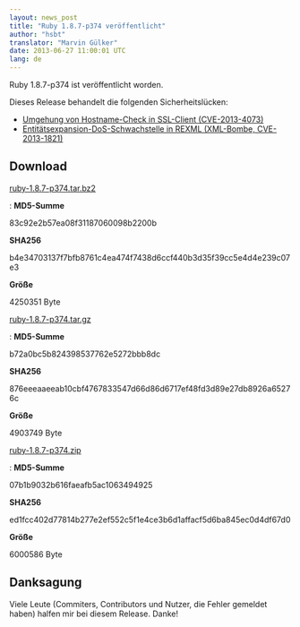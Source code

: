 ```yaml
---
layout: news_post
title: "Ruby 1.8.7-p374 veröffentlicht"
author: "hsbt"
translator: "Marvin Gülker"
date: 2013-06-27 11:00:01 UTC
lang: de
---
```


Ruby 1.8.7-p374 ist veröffentlicht worden.

Dieses Release behandelt die folgenden Sicherheitslücken:

* [Umgehung von Hostname-Check in SSL-Client (CVE-2013-4073)][1]
* [Entitätsexpansion-DoS-Schwachstelle in REXML (XML-Bombe, CVE-2013-1821)][2]

## Download

[ruby-1.8.7-p374.tar.bz2][3]

: **MD5-Summe**

  83c92e2b57ea08f31187060098b2200b

  **SHA256**

  b4e34703137f7bfb8761c4ea474f7438d6ccf440b3d35f39cc5e4d4e239c07e3

  **Größe**

  4250351 Byte

[ruby-1.8.7-p374.tar.gz][4]

: **MD5-Summe**

  b72a0bc5b824398537762e5272bbb8dc

  **SHA256**

  876eeeaaeeab10cbf4767833547d66d86d6717ef48fd3d89e27db8926a65276c

  **Größe**

  4903749 Byte

[ruby-1.8.7-p374.zip][5]

: **MD5-Summe**

  07b1b9032b616faeafb5ac1063494925

  **SHA256**

  ed1fcc402d77814b277e2ef552c5f1e4ce3b6d1affacf5d6ba845ec0d4df67d0

  **Größe**

  6000586 Byte

## Danksagung

Viele Leute (Commiters, Contributors und Nutzer, die Fehler gemeldet
haben) halfen mir bei diesem Release. Danke!

[1]: /de/news/2013/06/27/hostname-check-bypassing-vulnerability-in-openssl-client-cve-2013-4073/
[2]: /de/news/2013/02/23/rexml-bombe/
[3]: ftp://ftp.ruby-lang.org/pub/ruby/1.8/ruby-1.8.7-p374.tar.bz2
[4]: ftp://ftp.ruby-lang.org/pub/ruby/1.8/ruby-1.8.7-p374.tar.gz
[5]: ftp://ftp.ruby-lang.org/pub/ruby/1.8/ruby-1.8.7-p374.zip
